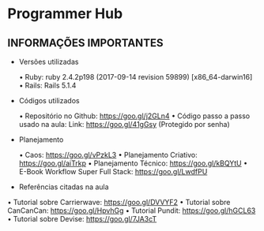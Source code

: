 # Programmer Hub

## INFORMAÇÕES IMPORTANTES

* Versões utilizadas

  • Ruby: ruby 2.4.2p198 (2017-09-14 revision 59899) [x86_64-darwin16]
  • Rails: Rails 5.1.4

* Códigos utilizados

  • Repositório no Github: https://goo.gl/j2GLn4
  • Código passo a passo usado na aula: Link: https://goo.gl/41gGsy (Protegido por senha)

* Planejamento

  • Caos: https://goo.gl/vPzkL3
  • Planejamento Criativo: https://goo.gl/aiTrkp
  • Planejamento Técnico: https://goo.gl/kBQYtU
  • E-Book Workflow Super Full Stack: https://goo.gl/LwdfPU

* Referências citadas na aula

• Tutorial sobre Carrierwave: https://goo.gl/DVVYF2
• Tutorial sobre CanCanCan: https://goo.gl/HpvhGg
• Tutorial Pundit: https://goo.gl/hGCL63
• Tutorial sobre Devise: https://goo.gl/7JA3cT
